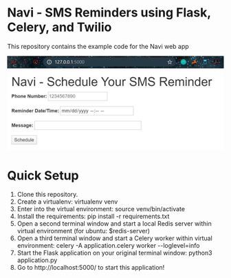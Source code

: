 # Navi - SMS Reminders using Flask, Celery, and Twilio
This repository contains the example code for the Navi web app

![Web App](https://github.com/nrenteria/navi/blob/master/image.JPG)

# Quick Setup
1. Clone this repository.
2. Create a virtualenv: virtualenv venv
3. Enter into the virtual environment: source venv/bin/activate
4. Install the requirements: pip install -r requirements.txt
3. Open a second terminal window and start a local Redis server within virtual environment (for ubuntu: $redis-server)
4. Open a third terminal window and start a Celery worker within virtual environment: celery -A application.celery worker --loglevel=info
5. Start the Flask application on your original terminal window: python3 application.py
6. Go to http://localhost:5000/ to start this application!
